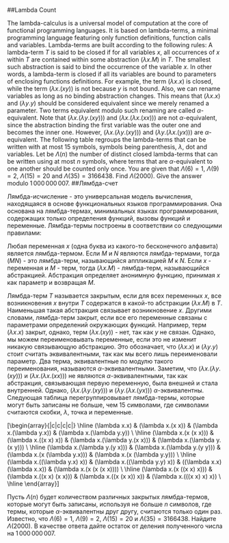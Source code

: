 ##Lambda Count

The lambda-calculus is a universal model of computation at the core of functional programming languages. It is based on lambda-terms, a minimal programming language featuring only function definitions, function calls and variables. Lambda-terms are built according to the following rules:
A lambda-term $T$ is said to be closed if for all variables $x$, all occurrences of $x$ within $T$ are contained within some abstraction $(\lambda x. M)$ in $T$. The smallest such abstraction is said to bind the occurrence of the variable $x$. In other words, a lambda-term is closed if all its variables are bound to parameters of enclosing functions definitions. For example, the term $(\lambda x. x)$ is closed, while the term $(\lambda x. (x y))$ is not because $y$ is not bound.
Also, we can rename variables as long as no binding abstraction changes. This means that $(\lambda x. x)$ and $(\lambda y. y)$ should be considered equivalent since we merely renamed a parameter. Two terms equivalent modulo such renaming are called $\alpha$-equivalent. Note that $(\lambda x. (\lambda y. (x y)))$ and $(\lambda x. (\lambda x. (x x)))$ are not $\alpha$-equivalent, since the abstraction binding the first variable was the outer one and becomes the inner one. However, $(\lambda x. (\lambda y. (x y)))$ and $(\lambda y. (\lambda x. (y x)))$ are $\alpha$-equivalent.
The following table regroups the lambda-terms that can be written with at most $15$ symbols, symbols being parenthesis, $\lambda$, dot and variables.
Let be $\Lambda(n)$ the number of distinct closed lambda-terms that can be written using at most $n$ symbols, where terms that are $\alpha$-equivalent to one another should be counted only once. You are given that $\Lambda(6) = 1$, $\Lambda(9) = 2$, $\Lambda(15) = 20$ and $\Lambda(35) = 3166438$.
Find $\Lambda(2000)$. Give the answer modulo $1\,000\,000\,007$.
##Лямбда-счет

Лямбда-исчисление - это универсальная модель вычисления, находящаяся в основе функциональных языков программирования. Она основана на лямбда-термах, минимальных языках программирования, содержащих только определения функций, вызовы функций и переменные. Лямбда-термы построены в соответствии со следующими правилами:

Любая переменная $x$ (одна буква из какого-то бесконечного алфавита) является лямбда-термом.
Если $M$ и $N$ являются лямбда-термами, тогда $(M N)$ - это лямбда-терм, называющийся аппликацией $M$ к $N$.
Если $x$ - переменная и $M$ - терм, тогда $(\lambda x. M)$ - лямбда-терм, называющийся абстракцией. Абстракция определяет анонимную функцию, принимая $x$ как параметр и возвращая $M$.

Лямбда-терм $T$ называется закрытым, если для всех переменных $x$, все возникновения $x$ внутри $T$ содержатся в  какой-то абстракции $(\lambda x. M)$ в $T$. Наименьшая такая абстракция связывает возникновение $x$. Другими словами, лямбда-терм закрыт, если все его переменные связаны с параметрами определений окружающих функций. Например, терм $(\lambda x. x)$ закрыт, однако, терм $(\lambda x. (x y))$ - нет, так как $y$ не связан.
Однако, мы можем переименовывать переменные, если это не изменит никакую связывающую абстракцию. Это обозначает, что $(\lambda x. x)$ и $(\lambda y. y)$ стоит считать эквивалентными, так как мы всего лишь переименовали параметр. Два терма, эквивалентные по модулю такого переименования, называются $\alpha$-эквивалентными. Заметим, что $(\lambda x. (\lambda y. (x y)))$ и $(\lambda x. (\lambda x. (x x)))$ не являются $\alpha$-эквивалентными, так как абстракция, связывающая первую переменную, была внешней и стала внутренней. Однако, $(\lambda x. (\lambda y. (x y)))$ и $(\lambda y. (\lambda x. (y x)))$ $\alpha$-эквивалентны.
Следующая таблица перегруппировывает лямбда-термы, которые могут быть записаны не больше, чем $15$ символами, где символами считаются скобки, $\lambda$, точка и переменные.

\[\begin{array}{|c|c|c|c|}
\hline
(\lambda x.x) & (\lambda x.(x x)) & (\lambda x.(\lambda y.x)) & (\lambda x.(\lambda y.y)) \\
\hline
(\lambda x.(x (x x))) & (\lambda x.((x x) x)) & (\lambda x.(\lambda y.(x x))) & (\lambda x.(\lambda y.(x y))) \\
\hline
(\lambda x.(\lambda y.(y x))) & (\lambda x.(\lambda y.(y y))) & (\lambda x.(x (\lambda y.x))) & (\lambda x.(x (\lambda y.y))) \\
\hline
(\lambda x.((\lambda y.x) x)) & (\lambda x.((\lambda y.y) x)) & ((\lambda x.x) (\lambda x.x)) & (\lambda x.(x (x (x x)))) \\
\hline
(\lambda x.(x ((x x) x))) & (\lambda x.((x x) (x x))) & (\lambda x.((x (x x)) x)) & (\lambda x.(((x x) x) x)) \\
\hline
\end{array}\]

Пусть $\Lambda(n)$ будет количеством различных закрытых лямбда-термов, которые могут быть записаны, используя не больше $n$ символов, где термы, которые $\alpha$-эквивалентны друг другу, считаются только один раз. Известно, что $\Lambda(6) = 1$, $\Lambda(9) = 2$, $\Lambda(15) = 20$ и $\Lambda(35) = 3166438$.
Найдите $\Lambda(2000)$. В качестве ответа дайте остаток от деления полученного числа на $1\,000\,000\,007$.
